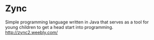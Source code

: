 # Zync
Simple programming language written in Java that serves as a tool for young children to get a head start into programming. http://zync2.weebly.com/
